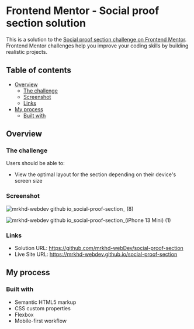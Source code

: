 # Frontend Mentor - Social proof section solution

This is a solution to the [Social proof section challenge on Frontend Mentor](https://www.frontendmentor.io/challenges/social-proof-section-6e0qTv_bA). Frontend Mentor challenges help you improve your coding skills by building realistic projects. 

## Table of contents

- [Overview](#overview)
  - [The challenge](#the-challenge)
  - [Screenshot](#screenshot)
  - [Links](#links)
- [My process](#my-process)
  - [Built with](#built-with)

## Overview

### The challenge

Users should be able to:

- View the optimal layout for the section depending on their device's screen size

### Screenshot
![mrkhd-webdev github io_social-proof-section_ (8)](https://user-images.githubusercontent.com/85605446/204597927-ef4e69b3-bb03-4080-838a-888d1e18ddff.png)

![mrkhd-webdev github io_social-proof-section_(iPhone 13 Mini) (1)](https://user-images.githubusercontent.com/85605446/204591974-3342622f-8e1e-4fef-a204-6fc0e19e34bb.png)


### Links

- Solution URL: https://github.com/mrkhd-webDev/social-proof-section
- Live Site URL: https://mrkhd-webdev.github.io/social-proof-section

## My process

### Built with

- Semantic HTML5 markup
- CSS custom properties
- Flexbox
- Mobile-first workflow
